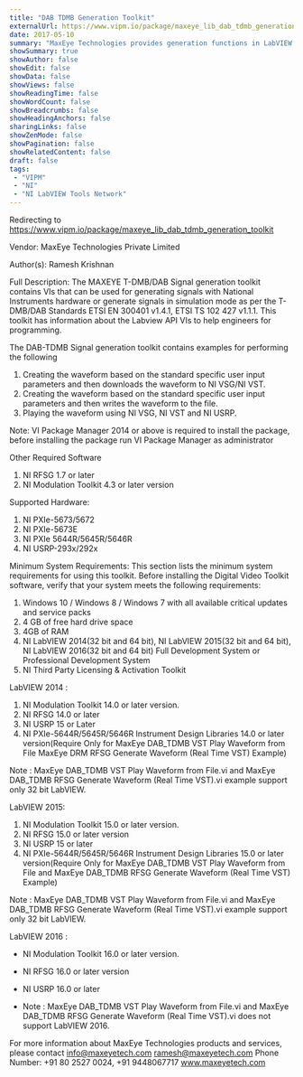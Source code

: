 ```yaml
---
title: "DAB TDMB Generation Toolkit"
externalUrl: https://www.vipm.io/package/maxeye_lib_dab_tdmb_generation_toolkit
date: 2017-05-10
summary: "MaxEye Technologies provides generation functions in LabVIEW for generating the standard complaint signals for various digital video broadcasting standards. This guide explains how to use the DAB-TDMB signal generation toolkit using the programming examples."
showSummary: true
showAuthor: false
showEdit: false
showData: false
showViews: false
showReadingTime: false
showWordCount: false
showBreadcrumbs: false
showHeadingAnchors: false
sharingLinks: false
showZenMode: false
showPagination: false
showRelatedContent: false
draft: false
tags:
 - "VIPM"
 - "NI"
 - "NI LabVIEW Tools Network"
---
```


Redirecting to https://www.vipm.io/package/maxeye_lib_dab_tdmb_generation_toolkit

Vendor: MaxEye Technologies Private Limited

Author(s): Ramesh Krishnan
 
Full Description:
The MAXEYE T-DMB/DAB Signal generation toolkit contains VIs that can be used for generating signals with National Instruments hardware or generate signals in simulation mode as per the T-DMB/DAB Standards ETSI EN 300401 v1.4.1, ETSI TS 102 427 v1.1.1. This toolkit has information about the Labview API VIs to help engineers for programming.


The DAB-TDMB Signal generation toolkit contains examples for performing the following

1. Creating the waveform based on the standard specific user input parameters and then downloads the waveform to NI VSG/NI VST.         
2. Creating the waveform based on the standard specific user input parameters and then writes the waveform to the file.
3. Playing the waveform using NI VSG, NI VST and NI USRP.


Note: VI Package Manager 2014 or above is required to install the package, before installing the package run VI Package Manager as administrator

Other Required Software
1. 	NI RFSG 1.7 or later
2. 	NI Modulation Toolkit 4.3 or later version

Supported Hardware:
1.	NI PXIe-5673/5672
2.	NI PXIe-5673E
3.	NI PXIe 5644R/5645R/5646R
4.	NI USRP-293x/292x

Minimum System Requirements:
This section lists the minimum system requirements for using this toolkit. Before installing the Digital Video Toolkit software, verify that your system meets the following requirements:

1.	Windows 10 / Windows 8 / Windows 7  with all available critical updates and service packs
2.	4 GB of free hard drive space
3.	4GB of RAM
4.	NI LabVIEW 2014(32 bit and 64 bit), NI LabVIEW 2015(32 bit and 64 bit), NI LabVIEW 2016(32 bit and 64 bit) Full Development System or Professional Development System
5.	NI Third Party Licensing & Activation Toolkit

LabVIEW 2014 :

1.	NI Modulation Toolkit 14.0 or later version.
2.	NI RFSG 14.0 or later
3.	NI USRP 15 or Later
4.	NI PXIe-5644R/5645R/5646R Instrument Design Libraries 14.0 or later version(Require Only for MaxEye DAB_TDMB VST Play Waveform from File MaxEye DRM RFSG Generate Waveform (Real Time VST) Example)

Note : MaxEye DAB_TDMB VST Play Waveform from File.vi and MaxEye DAB_TDMB RFSG Generate Waveform (Real Time VST).vi example support only 32 bit LabVIEW.

LabVIEW 2015:

 1. NI Modulation Toolkit 15.0 or later version.
 2. NI RFSG 15.0 or later version
 3. NI USRP 15 or later
 4. NI PXIe-5644R/5645R/5646R Instrument Design Libraries 15.0 or later version(Require Only for MaxEye DAB_TDMB VST Play Waveform from File and MaxEye DAB_TDMB RFSG Generate Waveform (Real Time VST) Example)

Note : MaxEye DAB_TDMB VST Play Waveform from File.vi and MaxEye DAB_TDMB RFSG Generate Waveform (Real Time VST).vi example support only 32 bit LabVIEW.

LabVIEW 2016 :

- 	NI Modulation Toolkit 16.0 or later version.
-  NI RFSG 16.0 or later version
-  NI USRP 16.0 or later

- 	Note : MaxEye DAB_TDMB VST Play Waveform from File.vi and MaxEye DAB_TDMB RFSG Generate Waveform (Real Time VST).vi does not support LabVIEW 2016.


For more information about MaxEye Technologies products and services, please contact
info@maxeyetech.com
ramesh@maxeyetech.com
Phone Number: +91 80 2527 0024, +91 9448067717
www.maxeyetech.com